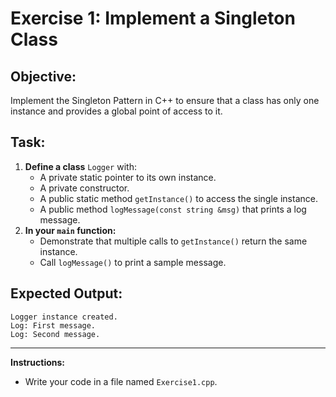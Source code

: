 # Exercise 1: Implement a Singleton Class

## Objective:
Implement the Singleton Pattern in C++ to ensure that a class has only one instance and provides a global point of access to it.

## Task:
1. **Define a class** `Logger` with:
   - A private static pointer to its own instance.
   - A private constructor.
   - A public static method `getInstance()` to access the single instance.
   - A public method `logMessage(const string &msg)` that prints a log message.
2. **In your `main` function:**
   - Demonstrate that multiple calls to `getInstance()` return the same instance.
   - Call `logMessage()` to print a sample message.

## Expected Output:
```
Logger instance created.
Log: First message.
Log: Second message.
```

---

**Instructions:**
- Write your code in a file named `Exercise1.cpp`.
```
